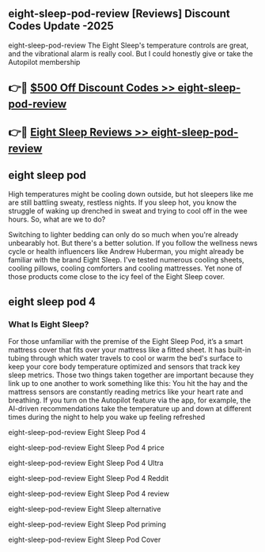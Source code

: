 ## eight-sleep-pod-review [Reviews​] Discount Codes Update -2025

eight-sleep-pod-review The Eight Sleep's temperature controls are great, and the vibrational alarm is really cool. But I could honestly give or take the Autopilot membership

## 👉🔴 [$500 Off Discount Codes >> eight-sleep-pod-review](http://download.freeplayer.one?title=eight-sleep-pod-review&ref=18-ES)

## 👉🔴 [Eight Sleep Reviews >> eight-sleep-pod-review](http://download.freeplayer.one?title=eight-sleep-pod-review&ref=18-ES)

## eight sleep pod

High temperatures might be cooling down outside, but hot sleepers like me are still battling sweaty, restless nights. If you sleep hot, you know the struggle of waking up drenched in sweat and trying to cool off in the wee hours. So, what are we to do?

Switching to lighter bedding can only do so much when you're already unbearably hot. But there's a better solution. If you follow the wellness news cycle or health influencers like Andrew Huberman, you might already be familiar with the brand Eight Sleep. I've tested numerous cooling sheets, cooling pillows, cooling comforters and cooling mattresses. Yet none of those products come close to the icy feel of the Eight Sleep cover.

## eight sleep pod 4

### What Is Eight Sleep?

For those unfamiliar with the premise of the Eight Sleep Pod, it’s a smart mattress cover that fits over your mattress like a fitted sheet. It has built-in tubing through which water travels to cool or warm the bed's surface to keep your core body temperature optimized and sensors that track key sleep metrics. Those two things taken together are important because they link up to one another to work something like this: You hit the hay and the mattress sensors are constantly reading metrics like your heart rate and breathing. If you turn on the Autopilot feature via the app, for example, the AI-driven recommendations take the temperature up and down at different times during the night to help you wake up feeling refreshed

eight-sleep-pod-review Eight Sleep Pod 4

eight-sleep-pod-review Eight Sleep Pod 4 price

eight-sleep-pod-review Eight Sleep Pod 4 Ultra

eight-sleep-pod-review Eight Sleep Pod 4 Reddit

eight-sleep-pod-review Eight Sleep Pod 4 review

eight-sleep-pod-review Eight Sleep alternative

eight-sleep-pod-review Eight Sleep Pod priming

eight-sleep-pod-review Eight Sleep Pod Cover